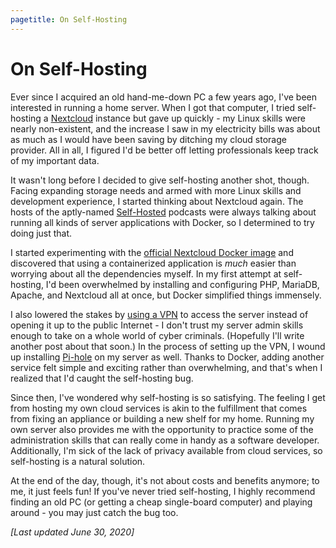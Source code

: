 ```yaml
---
pagetitle: On Self-Hosting
---
```


# On Self-Hosting

Ever since I acquired an old hand-me-down PC a few years ago, I've been interested in running a home server. When I got that computer, I tried self-hosting a [Nextcloud](https://nextcloud.com) instance but gave up quickly - my Linux skills were nearly non-existent, and the increase I saw in my electricity bills was about as much as I would have been saving by ditching my cloud storage provider. All in all, I figured I'd be better off letting professionals keep track of my important data.

It wasn't long before I decided to give self-hosting another shot, though. Facing expanding storage needs and armed with more Linux skills and development experience, I started thinking about Nextcloud again. The hosts of the aptly-named [Self-Hosted](https://selfhosted.show/) podcasts were always talking about running all kinds of server applications with Docker, so I determined to try doing just that.

I started experimenting with the [official Nextcloud Docker image](https://hub.docker.com/_/nextcloud/) and discovered that using a containerized application is *much* easier than worrying about all the dependencies myself. In my first attempt at self-hosting, I'd been overwhelmed by installing and configuring PHP, MariaDB, Apache, and Nextcloud all at once, but Docker simplified things immensely.

I also lowered the stakes by [using a VPN](https://github.com/trailofbits/algo) to access the server instead of opening it up to the public Internet - I don't trust my server admin skills enough to take on a whole world of cyber criminals. (Hopefully I'll write another post about that soon.) In the process of setting up the VPN, I wound up installing [Pi-hole](https://pi-hole.net) on my server as well. Thanks to Docker, adding another service felt simple and exciting rather than overwhelming, and that's when I realized that I'd caught the self-hosting bug.

Since then, I've wondered why self-hosting is so satisfying. The feeling I get from hosting my own cloud services is akin to the fulfillment that comes from fixing an appliance or building a new shelf for my home. Running my own server also provides me with the opportunity to practice some of the administration skills that can really come in handy as a software developer. Additionally, I'm sick of the lack of privacy available from cloud services, so self-hosting is a natural solution.

At the end of the day, though, it's not about costs and benefits anymore; to me, it just feels fun! If you've never tried self-hosting, I highly recommend finding an old PC (or getting a cheap single-board computer) and playing around - you may just catch the bug too.

*[Last updated June 30, 2020]*
